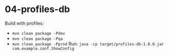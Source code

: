 # 04-profiles-db
Build with profiles:  
- `mvn clean package -Pdev`  
- `mvn clean package -Pqa`  
- `mvn clean package -Pprod`
Run: `java -cp target/profiles-db-1.0.0.jar com.example.conf.ShowConfig`
